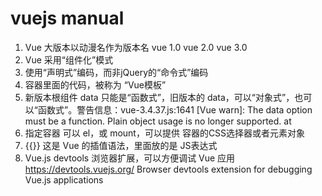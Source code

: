 # vuejs manual

1. Vue 大版本以动漫名作为版本名 vue 1.0 vue 2.0 vue 3.0
2. Vue 采用“组件化”模式
3. 使用“声明式”编码，而非jQuery的“命令式”编码
4. 容器里面的代码，被称为 “Vue模板”
5. 新版本根组件 data 只能是“函数式”，旧版本的 data，可以“对象式”，也可以“函数式”。警告信息：vue-3.4.37.js:1641 [Vue warn]: The data option must be a function. Plain object usage is no longer supported.  at <App>
6. 指定容器 可以 el，或 mount，可以提供 容器的CSS选择器或者元素对象
7. {{}} 这是 Vue 的插值语法，里面放的是 JS表达式
8. Vue.js devtools 浏览器扩展，可以方便调试 Vue 应用 https://devtools.vuejs.org/  Browser devtools extension for debugging Vue.js applications
